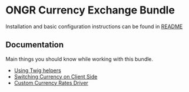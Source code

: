 ONGR Currency Exchange Bundle
===

Installation and basic configuration instructions can be found in [README](../../README.md)

Documentation
---

Main things you should know while working with this bundle.

- [Using Twig helpers](twig_helpers.md)
- [Switching Currency on Client Side](switching_currency.md)
- [Custom Currency Rates Driver](currency_driver.md)
